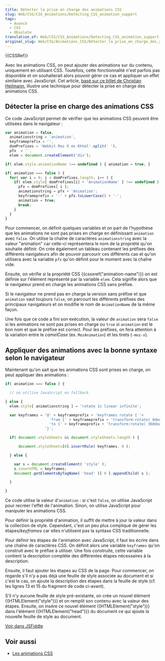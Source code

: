 ```yaml
---
title: Détecter la prise en charge des animations CSS
slug: Web/CSS/CSS_Animations/Detecting_CSS_animation_support
tags:
  - Avancé
  - CSS
  - Obsolete
translation_of: Web/CSS/CSS_Animations/Detecting_CSS_animation_support
original_slug: Web/CSS/Animations_CSS/Détecter_la_prise_en_charge_des_animations_CSS
---
```

{{CSSRef}}

Avec les animations CSS, on peut ajouter des animations sur du contenu, uniquement en utilisant CSS. Toutefois, cette fonctionnalité n'est parfois pas disponible et on souhaiterait alors pouvoir gérer ce cas et appliquer un effet similaire avec JavaScript. Cet article, [basé sur ce billet de Christian Heilmann](https://hacks.mozilla.org/2011/09/detecting-and-generating-css-animations-in-javascript/), illustre une technique pour détecter la prise en charge des animations CSS.

## Détecter la prise en charge des animations CSS

Ce code JavaScript permet de vérifier que les animations CSS peuvent être utilisées dans le navigateur :

```js
var animation = false,
  animationstring = 'animation',
  keyframeprefix = '',
  domPrefixes = 'Webkit Moz O ms Khtml'.split(' '),
  pfx  = '',
  elem = document.createElement('div');

if( elem.style.animationName !== undefined ) { animation = true; }

if( animation === false ) {
  for( var i = 0; i < domPrefixes.length; i++ ) {
    if( elem.style[ domPrefixes[i] + 'AnimationName' ] !== undefined ) {
      pfx = domPrefixes[ i ];
      animationstring = pfx + 'Animation';
      keyframeprefix = '-' + pfx.toLowerCase() + '-';
      animation = true;
      break;
    }
  }
}
```

Pour commencer, on définit quelques variables et on part de l'hypothèse que les animations ne sont pas prises en charge en définissant `animation` avec `false`. On utilise la chaîne de caractères `animationstring` avec la valeur "animation" car celle-ci représentera le nom de la propriété qu'on souhaite définir. On crée également un tableau contenant les préfixes des différents navigateurs afin de pouvoir parcourir ces différents cas et qu'on utilisera avec la variable `pfx` qu'on définit pour le moment avec la chaîne vide.

Ensuite, on vérifie si la propriété CSS {{cssxref("animation-name")}}  on est définie sur l'élément représenté par la variable `elem`. Cela signifie alors que le navigateur prend en charge les animations CSS sans préfixe.

Si le navigateur ne prend pas en charge la version sans préfixe et que `animation` vaut toujours `false`, on parcourt les différents préfixes des principaux navigateurs et on modifie le nom de `AnimationName` de la même façon.

Une fois que ce code a fini son exécution, la valeur de `animation` sera `false` si les animations ne sont pas prises en charge ou `true` si `animation` est le bon nom et que le préfixe est correct. Pour les préfixes, on fera attention à la variation entre le _camelCase_ (ex. `MozAnimation`) et les tirets (`-moz-x`).

## Appliquer des animations avec la bonne syntaxe selon le navigateur

Maintenant qu'on sait que les animations CSS sont prises en charge, on peut appliquer des animations :

```js
if( animation === false ) {

  // on utilise JavaScript en fallback

} else {
  elem.style[ animationstring ] = 'rotate 1s linear infinite';

  var keyframes = '@' + keyframeprefix + 'keyframes rotate { '+
                    'from {' + keyframeprefix + 'transform:rotate( 0deg ) }'+
                    'to {' + keyframeprefix + 'transform:rotate( 360deg ) }'+
                  '}';

  if( document.styleSheets && document.styleSheets.length ) {

      document.styleSheets[0].insertRule( keyframes, 0 );

  } else {

    var s = document.createElement( 'style' );
    s.innerHTML = keyframes;
    document.getElementsByTagName( 'head' )[ 0 ].appendChild( s );

  }

}
```

Ce code utilise la valeur d'`animation` : si c'est `false`, on utilise JavaScript pour recréer l'effet de l'animation. Sinon, on utilise JavaScript pour manipuler les animations CSS.

Pour définir la propriété d'animation, il suffit de mettre à jour la valeur dans la collection de style. Cependant, c'est un peu plus compliqué de gérer les étapes/_keyframes_ car elles n'utilisent pas la syntaxe CSS traditionnelle.

Pour définir les étapes de l'animation avec JavaScript, il faut les écrire dans une chaîne de caractères CSS. On définit alors une variable `keyframes` qu'on construit avec le préfixe à utiliser. Une fois construite, cette variable contient la description complète des différentes étapes nécessaires à la description.

Ensuite, il faut ajouter les étapes au CSS de la page. Pour commencer, on regarde s'il n'y a pas déjà une feuille de style associée au document et si c'est le cas, on ajoute la description des étapes dans la feuille de style (cf. les lignes 13 et 15 du fragment de code ci-avant).

S'il n'y aucune feuille de style pré-existante, on crée un nouvel élément {{HTMLElement("style")}} et on remplit son contenu avec la valeur des étapes. Ensuite, on insère ce nouvel élément {{HTMLElement("style")}} dans l'élément {{HTMLElement("head")}} du document ce qui ajoute la nouvelle feuille de style au document.

[Voir dans JSFiddle](https://jsfiddle.net/codepo8/ATS2S/8/embedded/result)

## Voir aussi

- [Les animations CSS](/fr/docs/Web/CSS/CSS_Animations/Using_CSS_animations)
